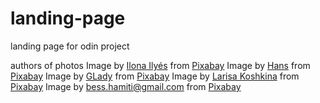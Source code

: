 # landing-page
landing page for odin project













authors of photos
Image by <a href="https://pixabay.com/users/ilonaburschl-3558510/?utm_source=link-attribution&amp;utm_medium=referral&amp;utm_campaign=image&amp;utm_content=7901065">Ilona Ilyés</a> from <a href="https://pixabay.com//?utm_source=link-attribution&amp;utm_medium=referral&amp;utm_campaign=image&amp;utm_content=7901065">Pixabay</a>
Image by <a href="https://pixabay.com/users/hans-2/?utm_source=link-attribution&amp;utm_medium=referral&amp;utm_campaign=image&amp;utm_content=324175">Hans</a> from <a href="https://pixabay.com//?utm_source=link-attribution&amp;utm_medium=referral&amp;utm_campaign=image&amp;utm_content=324175">Pixabay</a>
Image by <a href="https://pixabay.com/users/glady-768/?utm_source=link-attribution&amp;utm_medium=referral&amp;utm_campaign=image&amp;utm_content=165819">GLady</a> from <a href="https://pixabay.com//?utm_source=link-attribution&amp;utm_medium=referral&amp;utm_campaign=image&amp;utm_content=165819">Pixabay</a>
Image by <a href="https://pixabay.com/users/larisa-k-1107275/?utm_source=link-attribution&amp;utm_medium=referral&amp;utm_campaign=image&amp;utm_content=19830">Larisa Koshkina</a> from <a href="https://pixabay.com//?utm_source=link-attribution&amp;utm_medium=referral&amp;utm_campaign=image&amp;utm_content=19830">Pixabay</a>
Image by <a href="https://pixabay.com/users/bessi-909086/?utm_source=link-attribution&amp;utm_medium=referral&amp;utm_campaign=image&amp;utm_content=729510">bess.hamiti@gmail.com</a> from <a href="https://pixabay.com//?utm_source=link-attribution&amp;utm_medium=referral&amp;utm_campaign=image&amp;utm_content=729510">Pixabay</a>
